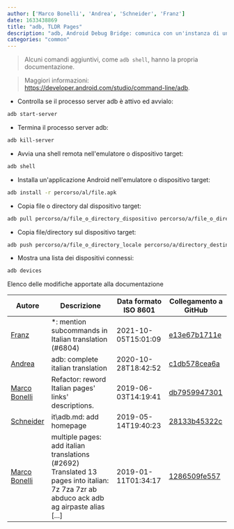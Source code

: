 ```yaml
---
author: ['Marco Bonelli', 'Andrea', 'Schneider', 'Franz']
date: 1633438869
title: "adb, TLDR Pages"
description: "adb, Android Debug Bridge: comunica con un'instanza di un emulatore Android o con un dispositivo android connesso."
categories: "common"
---
```

> Alcuni comandi aggiuntivi, come `adb shell`, hanno la propria documentazione.

> Maggiori informazioni: <https://developer.android.com/studio/command-line/adb>.

- Controlla se il processo server adb è attivo ed avvialo:

```bash
adb start-server
```

- Termina il processo server adb:

```bash
adb kill-server
```

- Avvia una shell remota nell'emulatore o dispositivo target:

```bash
adb shell
```

- Installa un'applicazione Android nell'emulatore o dispositivo target:

```bash
adb install -r percorso/al/file.apk
```

- Copia file o directory dal dispositivo target:

```bash
adb pull percorso/a/file_o_directory_dispositivo percorso/a/file_o_directory_locale
```

- Copia file/directory sul dispositivo target:

```bash
adb push percorso/a/file_o_directory_locale percorso/a/directory_destinazione_dispositivo
```

- Mostra una lista dei dispositivi connessi:

```bash
adb devices
```
Elenco delle modifiche apportate alla documentazione


Autore | Descrizione | Data formato ISO 8601 | Collegamento a GitHub
------|-----|-----|-----
[Franz](mailto:franz.f1032@gmail.com) | *: mention subcommands in Italian translation (#6804) | 2021-10-05T15:01:09 | [e13e67b1711e](https://github.com/tldr-pages/tldr/commit/e13e67b1711e4112cca0cc4d07521c0cf901290c)
[Andrea](mailto:agnophi@gmail.com) | adb: complete italian translation | 2020-10-28T18:42:52 | [c1db578cea6a](https://github.com/tldr-pages/tldr/commit/c1db578cea6a3ef6de4a77f959942e6b382d35db)
[Marco Bonelli](mailto:marco@mebeim.net) | Refactor: reword Italian pages' links' descriptions. | 2019-06-03T14:19:41 | [db7959947301](https://github.com/tldr-pages/tldr/commit/db795994730108131d36e7a50b67378e79e27c10)
[Schneider](mailto:lucas.schneider@sap.com) | it\adb.md: add homepage | 2019-05-14T19:40:23 | [28133b45322c](https://github.com/tldr-pages/tldr/commit/28133b45322c32c30f55cff7aef6fde88754b378)
[Marco Bonelli](mailto:mebeim@users.noreply.github.com) | multiple pages: add italian translations (#2692) Translated 13 pages into italian: 7z 7za 7zr ab abduco ack adb ag airpaste alias [...] | 2019-01-11T01:34:17 | [1286509fe557](https://github.com/tldr-pages/tldr/commit/1286509fe557aaa701a1ebe07ce0c5c0b7ef6959)


